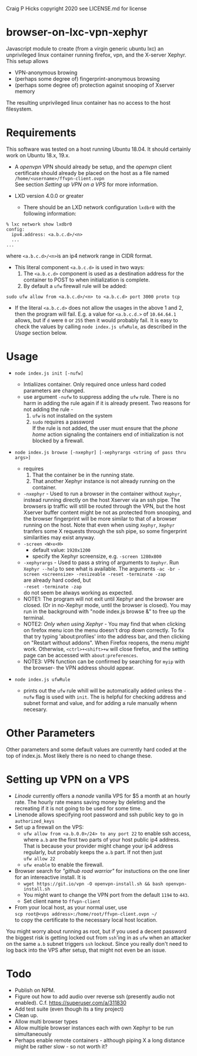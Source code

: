 Craig P Hicks copyright 2020 
see LICENSE.md for license

# browser-on-lxc-vpn-xephyr

Javascript module to create (from a virgin generic ubuntu lxc) an unprivileged linux container 
running firefox, vpn, and the X-server Xephyr.  This setup allows
 - VPN-anonymous browing
 - (perhaps some degree of) fingerprint-anonymous browsing 
 - (perhaps some degree of) protection against snooping of Xserver memory
 
The resulting unprivileged linux container has no access to the host filesystem.
 
# Requirements

This software was tested on a host running Ubuntu 18.04. 
It should certainly work on Ubuntu 18.x, 19.x.

- A *openvpn* VPN should already be setup, and the *openvpn* client certificate
should already be placed on the host as a file named <br/>
`/home/<username>/ffvpn-client.ovpn` <br/>
See section *Setting up VPN on a VPS* for more information.

- LXD version 4.0.0 or greater
  - There should be an LXD network configuration `lxdbr0` with the following information:
```
% lxc network show lxdbr0
config:
  ipv4.address: <a.b.c.d>/<n>
  ...
...
```
where `<a.b.c.d>/<n>`is an ip4 network range in CIDR format. 

  - This literal component `<a.b.c.d>` is used in two ways:
    1. The `<a.b.c.d>` component is used as a destination address for the container to 
POST to when initialization is complete.  
    2. By default a `ufw` firewall rule will be added:
```
sudo ufw allow from <a.b.c.d>/<n> to <a.b.c.d> port 3000 proto tcp
```

  - If the literal `<a.b.c.d>` does not allow the usages in the above 1 and 2, then the program will fail.  E.g. a value for `<a.b.c.d.>`  of `10.64.64.1` allows, but if `d` were  `0` or `255` then it would probably fail.  It is easy to check the values by calling `node index.js ufwRule`, as described in the *Usage* section below.


# Usage

 - `node index.js init [-nufw]`
   - Intialiizes container.  Only required once unless hard coded parameters are changed.
   - use argument `-nufw` to suppress adding the `ufw` rule.  There is no harm in adding the rule again if it is already present.  Two reasons for not adding the rule - <br/>
     1.  `ufw` is not installed on the system <br/>
     2.  `sudo` requires a password <br/>
	 If the rule is not added, the user must ensure that the *phone home* action signaling the containers end of initialization is not blocked by a firewall.
     
 - `node index.js browse [-nxephyr] [-xephyrargs <string of pass thru args>]`
   - requires <br/>
     1. That the container be in the running state. <br/>
	 2. That another Xephyr instance is not already running on the container.
   - `-nxephyr` - Used to run a browser in the container without `Xephyr`, instead running 
   directly on the host Xserver via an ssh pipe.  The browsers ip traffic will still be 
   routed through the VPN, but the host Xserver buffer content might be not as protected from 
   snooping, and the browser fingerprint will be more similar to that of a browser 
   running on the host.  Note that even when using `Xephyr`, `Xephyr` tranfers some X requests 
   through the ssh pipe, so some fingerprint similarities may exist anyway.
   - `-screen <W>x<H>`
     - default value: `1920x1200`
	 - specify the Xephyr screensize, e.g. `-screen 1280x800`
   - `-xephyrargs` - Used to pass a string of arguments to `Xephyr`.  Run `Xephyr --help` to see what is available.  The arguments <be/>
   `-ac -br -screen <screensize> -resizeable -reset -terminate -zap`<br/>
   are already hard coded, but <br/>
   `-reset -terminate -zap`<br/>
   do not seem be always working as expected.
   - NOTE1: The program will not exit until Xephyr and the browser are closed.
      (Or in no-Xephyr mode, until the browser is closed).
      You may run in the background with "node index.js browse &" to free up the terminal.
   - NOTE2: *Only when using Xephyr* - You may find that when clicking on firefox menu icon the menu doesn't drop down correctly.  To fix that try typing 'about:profiles' into the address bar, and then clicking on "Restart without addons".  When Firefox reopens, the menu *might* work.  Otherwise, `<ctrl>+<shift>+w` will close firefox, and the setting page can be accessed with `about:preferences`.
   - NOTE3: VPN function can be confirmed by searching for `myip` with the browser- the VPN address should appear. 

 - `node index.js ufwRule`
   - prints out the `ufw` rule whill will be automatically added unless the `-nufw` flag is used with `init`.  The is helpful for checking address and subnet format and value, and for adding a rule manually whenn necesary. 
      
# Other Parameters

Other parameters and some default values are currently hard coded at the top of index.js. 
Most likely there is no need to change these.


# Setting up VPN on a VPS

 - *Linode* currently offers a *nanode* vanilla VPS for $5 a month at an hourly rate.
 The hourly rate means saving money by deleting and the recreating if it is not going to be used
 for some time.
 - Linenode allows specifying root password and ssh public key to go in `authorized_keys`
 - Set up a firewall on the VPS:
   - `ufw allow from <a.b.0.0>/24> to any port 22` to enable ssh access, where `a.b` are the first two parts of your host public ip4 address.  That is because your provider might change your ip4 address regularly, but probably keeps the `a.b` part.  If not then just <br/>
   `ufw allow 22`
   - `ufw enable` to enable the firewall.
 - Browser search for *"github road warrior"* for instuctions on the one liner for 
 an intereactive install. It is
   - `wget https://git.io/vpn -O openvpn-install.sh && bash openvpn-install.sh`
   - You might want to change the VPN port from the default `1194` to `443`.
   - Set client name to `ffvpn-client`
 - From your local host, as your normal user, use <br/>
 `scp root@<vps address>:/home/root/ffvpn-client.ovpn ~/`<br/>
 to copy the certificate to the necessary local host location.
 
You might worry about running as root, but if you used a decent password the biggest risk is getting locked out from `ssh`'ing in as `ufw` when an attacker on the same `a.b` subnet triggers `ssh` lockout. Since you really don't need to log back into the VPS after setup, that might not even be an issue.


# Todo

- Publish on NPM.
- Figure out how to add audio over reverse ssh (presently audio not enabled).
  C.f. https://superuser.com/a/311830
- Add test suite (even though its a tiny project)
- Clean up.
- Allow multi browser types
- Allow multiple browser instances each with own Xephyr to be run simultaneously 
- Perhaps enable remote containers - 
although piping X a long distance might be rather slow - so not worth it?
